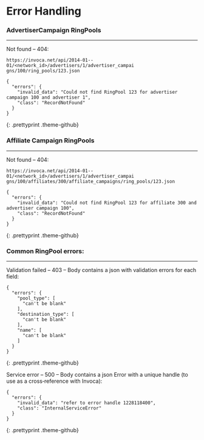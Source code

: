 Error Handling
==============

### AdvertiserCampaign RingPools
<hr>

Not found – 404:

`https://invoca.net/api/2014­-01-­01/<network_id>/advertisers/1/advertiser_campai
gns/100/ring_pools/123.json`

<pre><code>{
  "errors": {
    "invalid_data": "Could not find RingPool 123 for advertiser campaign 100 and advertiser 1",
    "class": "RecordNotFound"
  }
}
</code></pre>
{: .prettyprint .theme-github}


### Affiliate Campaign RingPools
<hr>

Not found – 404:

`https://invoca.net/api/2014­-01-­01/<network_id>/advertisers/1/advertiser_campai
gns/100/affiliates/300/affiliate_campaigns/ring_pools/123.json`

<pre><code>{
  "errors": {
    "invalid_data": "Could not find RingPool 123 for affiliate 300 and advertiser campaign 100",
    "class": "RecordNotFound"
  }
}
</code></pre>
{: .prettyprint .theme-github}


### Common RingPool errors:
<hr>

Validation failed – 403 – Body contains a json with validation errors for each field:

<pre><code>{
  "errors": {
    "pool_type": [
      "can't be blank"
    ],
    "destination_type": [
      "can't be blank"
    ],
    "name": [
      "can't be blank"
    ]
  }
}
</code></pre>
{: .prettyprint .theme-github}


Service error – 500 – Body contains a json Error with a unique handle (to use as a
cross‐reference with Invoca):

<pre><code>{
  "errors": {
    "invalid_data": "refer to error handle 1228118400",
    "class": "InternalServiceError"
  }
}
</code></pre>
{: .prettyprint .theme-github}

